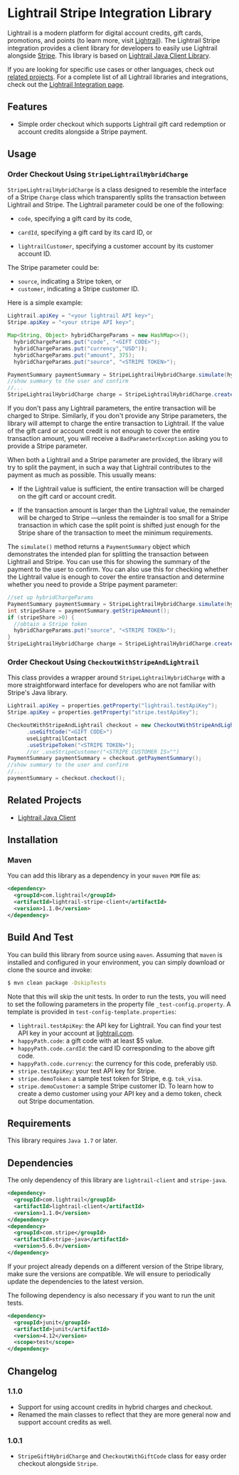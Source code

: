 # Lightrail Stripe Integration Library

Lightrail is a modern platform for digital account credits, gift cards, promotions, and points (to learn more, visit [Lightrail](https://www.lightrail.com/)). The Lightrail Stripe integration provides a client library for developers to easily use Lightrail alongside [Stripe](https://stripe.com/). This library is based on [Lightrail Java Client Library](https://github.com/Giftbit/lightrail-client-java).

If you are looking for specific use cases or other languages, check out [related projects](https://github.com/Giftbit/lightrail-client-java#related-projects). For a complete list of all Lightrail libraries and integrations, check out the [Lightrail Integration page](https://github.com/Giftbit/Lightrail-API-Docs/blob/usecases/Integrations.md).

## Features ##
- Simple order checkout which supports Lightrail gift card redemption or account credits alongside a Stripe payment.

## Usage ##

### Order Checkout Using `StripeLightrailHybridCharge`

`StripeLightrailHybridCharge` is a class designed to resemble the interface of a Stripe `Charge` class which transparently splits the transaction between Lightrail and Stripe. The Lightrail parameter could be one of the following:

- `code`, specifying a gift card by its code, 

- `cardId`, specifying a gift card by its card ID, or

- `lightrailCustomer`, specifying a customer account by its customer account ID. 

The Stripe parameter could be:

- `source`, indicating a Stripe token, or 
- `customer`, indicating a Stripe customer ID. 

Here is a simple example:

```java
Lightrail.apiKey = "<your lightrail API key>";
Stripe.apiKey = "<your stripe API key>";

Map<String, Object> hybridChargeParams = new HashMap<>();
  hybridChargeParams.put("code", "<GIFT CODE>");
  hybridChargeParams.put("currency","USD"));
  hybridChargeParams.put("amount", 375);
  hybridChargeParams.put("source", "<STRIPE TOKEN>");

PaymentSummary paymentSummary = StripeLightrailHybridCharge.simulate(hybridChargeParams);
//show summary to the user and confirm
//...
StripeLightrailHybridCharge charge = StripeLightrailHybridCharge.create(hybridChargeParams);
```

If you don't pass any Lightrail parameters, the entire transaction will be charged to Stripe. Similarly, if you don't provide any Stripe parameters, the library will attempt to charge the entire transaction to Lightrail. If the value of the gift card or account credit is not enough to cover the entire transaction amount, you will receive a `BadParameterException` asking you to provide a Stripe parameter.

When both a Lightrail and a Stripe parameter are provided, the library will try to split the payment, in such a way that Lightrail contributes to the payment as much as possible. This usually means:

- If the Lightrail value is sufficient, the entire transaction will be charged on the gift card or account credit.


- If the transaction amount is larger than the Lightrail value, the remainder will be charged to Stripe —unless the remainder is too small for a Stripe transaction in which case the split point is shifted just enough for the Stripe share of the transaction to meet the minimum requirements.

The `simulate()` method returns a `PaymentSummary` object which demonstrates the intended plan for splitting the transaction between Lightrail and Stripe. You can use this for showing the summary of the payment to the user to confirm. You can also use this for checking whether the Lightrail value is enough to cover the entire transaction and determine whether you need to provide a Stripe payment parameter:

```java
//set up hybridChargeParams
PaymentSummary paymentSummary = StripeLightrailHybridCharge.simulate(hybridChargeParams);
int stripeShare = paymentSummary.getStripeAmount();
if (stripeShare >0) {
  //obtain a Stripe token
  hybridChargeParams.put("source", "<STRIPE TOKEN>");
}
StripeLightrailHybridCharge charge = StripeLightrailHybridCharge.create(hybridChargeParams);
```

### Order Checkout Using `CheckoutWithStripeAndLightrail`

This class provides a wrapper around `StripeLightrailHybridCharge` with a more straightforward interface for developers who are not familiar with Stripe's Java library. 

```java
Lightrail.apiKey = properties.getProperty("lightrail.testApiKey");
Stripe.apiKey = properties.getProperty("stripe.testApiKey");

CheckoutWithStripeAndLightrail checkout = new CheckoutWithStripeAndLightrail (375, "USD")
      .useGiftCode("<GIFT CODE>") 
      useLightrailContact
      .useStripeToken("<STRIPE TOKEN>"); 
      //or .useStripeCustomer("<STRIPE CUSTOMER IS>"") 
PaymentSummary paymentSummary = checkout.getPaymentSummary();
//show summary to the user and confirm
//...
paymentSummary = checkout.checkout();
```

## Related Projects

- [Lightrail Java Client](https://github.com/Giftbit/lightrail-client-java)


## Installation ##
### Maven
You can add this library as a dependency in your `maven` `POM` file as:
```xml
<dependency>
  <groupId>com.lightrail</groupId>
  <artifactId>lightrail-stripe-client</artifactId>
  <version>1.1.0</version>
</dependency>
```

## Build And Test ##
You can build this library from source using `maven`. Assuming that `maven` is installed and configured in your environment, you can simply download or clone the source and invoke:
```sh
$ mvn clean package -DskipTests
```
Note that this will skip the unit tests. In order to run the tests, you will need to set the 
following parameters in the property file `_test-config.property`. A template 
is provided in `test-config-template.properties`:
- `lightrail.testApiKey`: the API key for Lightrail. You can find your test API key in your account at 
  [lightrail.com](lightrail.com). 
- `happyPath.code`: a gift code with at least $5 value.
- `happyPath.code.cardId`: the card ID corresponding to the above gift code.
- `happyPath.code.currency`: the currency for this code, preferably `USD`.
- `stripe.testApiKey`: your test API key for Stripe.
- `stripe.demoToken`: a sample test token for Stripe, e.g. `tok_visa`.
- `stripe.demoCustomer`: a sample Stripe customer ID. To learn how to create a demo customer using your API key and a demo token, check out Stripe documentation.  

## Requirements ## 
This library requires `Java 1.7` or later.

## Dependencies ##

The only dependency of this library are `lightrail-client` and `stripe-java`. 

```xml
<dependency>
  <groupId>com.lightrail</groupId>
  <artifactId>lightrail-client</artifactId>
  <version>1.1.0</version>
</dependency>
<dependency>
  <groupId>com.stripe</groupId>
  <artifactId>stripe-java</artifactId>
  <version>5.6.0</version>
</dependency>
```
If your project already depends on a different version of the Stripe library, make sure the versions are compatible. We will ensure to periodically update the dependencies to the latest version. 

The following dependency is also necessary if you want to run the unit tests.

```xml
<dependency>
  <groupId>junit</groupId>
  <artifactId>junit</artifactId>
  <version>4.12</version>
  <scope>test</scope>
</dependency>
```

## Changelog ## 

### 1.1.0

- Support for using account credits in hybrid charges and checkout.
- Renamed the main classes to reflect that they are more general now and support account credits as well.

### 1.0.1 ###

- `StripeGiftHybridCharge` and `CheckoutWithGiftCode` class for easy order checkout alongside `Stripe`.

